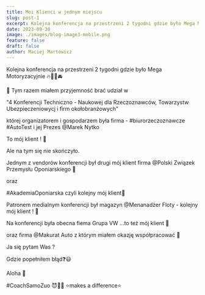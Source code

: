 ```yaml
---
title: Moi Klienci w jednym miejscu
slug: post-1
excerpt: Kolejna konferencja na przestrzeni 2 tygodni gdzie było Mega Motoryzacyjnie. Tym razem miałem przyjemność brać udział...
date: 2023-09-30
image: ./images/blog-image3-mobile.png
feature: false
draft: false
author: Maciej Martowicz
---
```


Kolejna konferencja na przestrzeni 2 tygodni gdzie było Mega Motoryzacyjnie 🔥💪🏼🚘

📍 Tym razem miałem przyjemność brać udział w

"4 Konferencji Techniczno - Naukowej dla Rzeczoznawców, Towarzystw Ubezpieczeniowycj i firm okołobranżowych"

której organizatorem i gospodarzem była firma - #biurorzeczoznawcze #AutoTest i jej Prezes
@Marek Nytko

To mój klient ! 🤗

Ale na tym się nie skończyło.

Jednym z vendorów konferencji był drugi mój klient firma @Polski Związek Przemysłu Oponiarskiego 🤗

oraz

#AkademiaOponiarska czyli kolejny mój klient🤗

Patronem medialnym konferencji był magazyn @Menanadżer Floty - kolejny mój klient ! 🤗

Na konferencji była obecna fiema Grupa VW ...to też mój klient 🤗

oraz firma @Makurat Auto z którym miałem okazję współpracować 🤗

Ja się pytam Was ?

Gdzie popełniłem błąd❓️😃

Aloha 🤙

#CoachSamoZuo 😈🏴‍☠️
⭐️makes a difference⭐️
